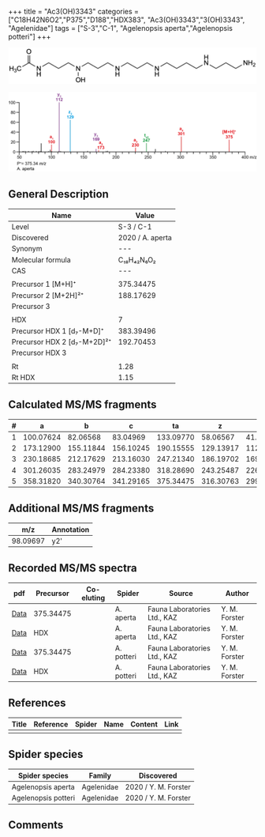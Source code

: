 +++
title = "Ac3(OH)3343"
categories = ["C18H42N6O2","P375","D188","HDX383",
"Ac3(OH)3343","3(OH)3343",
"Agelenidae"]
tags = ["S-3","C-1",
"Agelenopsis aperta","Agelenopsis potteri"]
+++

![](/img/Ac3(OH)3343.png)

![](/img_MSMS/375_Ac3(OH)3343_Aa.png?classes=border)

## General Description

| Name                        | Value            |
|-----------------------------|------------------|
| Level                       | S-3 / C-1               |
| Discovered                  | 2020 / A. aperta |
| Synonym                     | ---              |
| Molecular formula           | C₁₈H₄₂N₆O₂       |
| CAS                         | ---              |
|                             |                  |
| Precursor 1 [M+H]⁺          | 375.34475        |
| Precursor 2 [M+2H]²⁺        | 188.17629        |
| Precursor 3                 |                  |
|                             |                  |
| HDX                         | 7                |
| Precursor HDX 1 [d₇-M+D]⁺   | 383.39496        |
| Precursor HDX 2 [d₇-M+2D]²⁺ | 192.70453        |
| Precursor HDX 3             |                  |
|                             |                  |
| Rt                          | 1.28             |
| Rt HDX                      | 1.15             |

## Calculated MS/MS fragments

| # | a         | b         | c         | ta        | z         | y         | tz        |
|---|-----------|-----------|-----------|-----------|-----------|-----------|-----------|
| 1 | 100.07624 | 82.06568  | 83.04969  | 133.09770 | 58.06567  | 41.03912  | 75.09222  |
| 2 | 173.12900 | 155.11844 | 156.10245 | 190.15555 | 129.13917 | 112.11262 | 146.16572 |
| 3 | 230.18685 | 212.17629 | 213.16030 | 247.21340 | 186.19702 | 169.17047 | 203.22357 |
| 4 | 301.26035 | 283.24979 | 284.23380 | 318.28690 | 243.25487 | 226.22832 | 276.27633 |
| 5 | 358.31820 | 340.30764 | 341.29165 | 375.34475 | 316.30763 | 299.28108 | 333.33418 |

## Additional MS/MS fragments

| m/z       | Annotation |
|-----------|------------|
| 98.09697  | y2'        |

## Recorded MS/MS spectra

| pdf                                              | Precursor | Co-eluting | Spider    | Source                       | Author        |
|--------------------------------------------------|-----------|------------|-----------|------------------------------|---------------|
| [Data](/pdf/A-aperta/375_Ac3(OH)3343_Aa.pdf)     | 375.34475 |            | A. aperta | Fauna Laboratories Ltd., KAZ | Y. M. Forster |
| [Data](/pdf/A-aperta/375_Ac3(OH)3343_Aa_HDX.pdf) | HDX       |            | A. aperta | Fauna Laboratories Ltd., KAZ | Y. M. Forster |
| [Data](/pdf/A-potteri/375_Ac3(OH)3343_Ap.pdf) | 375.34475 |           | A. potteri | Fauna Laboratories Ltd., KAZ | Y. M. Forster |
| [Data](/pdf/A-potteri/375_Ac3(OH)3343_Ap_HDX.pdf) | HDX |           | A. potteri | Fauna Laboratories Ltd., KAZ | Y. M. Forster |

## References

| Title     | Reference   | Spider    | Name   | Content  | Link |
|-----------|-------------|-----------|--------|----------|-----|
|           |             |           |        |          |     |

## Spider species

| Spider species     | Family     | Discovered           |
|--------------------|------------|----------------------|
| Agelenopsis aperta | Agelenidae | 2020 / Y. M. Forster |
| Agelenopsis potteri | Agelenidae | 2020 / Y. M. Forster |

## Comments